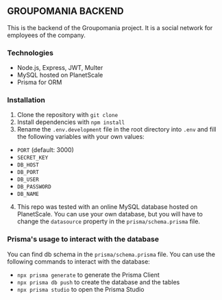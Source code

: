 ## GROUPOMANIA BACKEND

This is the backend of the Groupomania project. It is a social network for employees of the company.

### Technologies

- Node.js, Express, JWT, Multer 
- MySQL hosted on PlanetScale
- Prisma for ORM

### Installation

1. Clone the repository with `git clone`
2. Install dependencies with `npm install`
3. Rename the `.env.development` file in the root directory into `.env` and fill the following variables with your own values:
  - `PORT` (default: 3000)
  - `SECRET_KEY` 
  - `DB_HOST`
  - `DB_PORT`
  - `DB_USER`
  - `DB_PASSWORD`
  - `DB_NAME`

4. This repo was tested with an online MySQL database hosted on PlanetScale. You can use your own database, but you will have to change the `datasource` property in the `prisma/schema.prisma` file.

### Prisma's usage to interact with the database

You can find db schema in the `prisma/schema.prisma` file. You can use the following commands to interact with the database:

- `npx prisma generate` to generate the Prisma Client
- `npx prisma db push` to create the database and the tables
- `npx prisma studio` to open the Prisma Studio